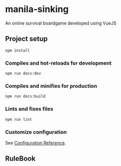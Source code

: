 # manila-sinking
An online survival boardgame developed using VueJS

## Project setup
```
npm install
```

### Compiles and hot-reloads for development
```
npm run docs:dev
```

### Compiles and minifies for production
```
npm run docs:build
```

### Lints and fixes files
```
npm run lint
```

### Customize configuration
See [Configuration Reference](https://cli.vuejs.org/config/).

## RuleBook
